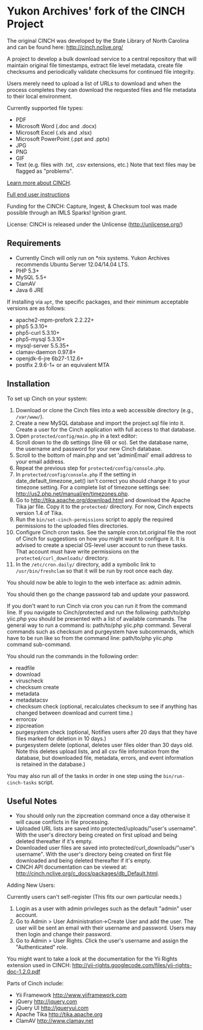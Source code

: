 Yukon Archives' fork of the CINCH Project
=========================================

The original CINCH was developed by the State Library of North Carolina and can be found here: http://cinch.nclive.org/

A project to develop a bulk download service to a central repository that will maintain original file timestamps, extract file level metadata, create file checksums and periodically validate checksums for continued file integrity. 

Users merely need to upload a list of URLs to download and when the process completes they can download the requested files and file metadata to their local environment.

Currently supported file types:
 
* PDF
* Microsoft Word (.doc and .docx)
* Microsoft Excel (.xls and .xlsx)
* Microsoft PowerPoint (.ppt and .pptx)
* JPG
* PNG
* GIF
* Text (e.g. files with .txt, .csv extensions, etc.) Note that text files may be flagged as "problems".

<a href="http://digitalpreservation.ncdcr.gov/cinch/" target="_blank">Learn more about CINCH</a>.

<a href="http://cinch.nclive.org/Cinch/CINCHdocumentation.pdf">Full end user instructions</a>

Funding for the CINCH: Capture, Ingest, & Checksum tool was made possible through an IMLS Sparks! Ignition grant.

License:  CINCH is released under the Unlicense (http://unlicense.org/)

Requirements
------------

* Currently Cinch will only run on *nix systems. Yukon Archives recommends Ubuntu Server 12.04/14.04 LTS.
* PHP 5.3+
* MySQL 5.5+
* ClamAV
* Java 6 JRE

If installing via `apt`, the specific packages, and their minimum acceptable versions are as follows:

* apache2-mpm-prefork 2.2.22+
* php5 5.3.10+
* php5-curl 5.3.10+
* php5-mysql 5.3.10+
* mysql-server 5.5.35+
* clamav-daemon 0.97.8+
* openjdk-6-jre 6b27-1.12.6+
* postfix 2.9.6-1+ or an equivalent MTA

Installation
------------

To set up Cinch on your system:

1. Download or clone the Cinch files into a web accessible directory (e.g., `/var/www/`).
1. Create a new MySQL database and import the project.sql file into it. Create a user for the Cinch application with full access to that database.
1. Open `protected/config/main.php` in a text editor:
 1. Scroll down to the db settings (line 68 or so). Set the database name, the username and password for your new Cinch database.
 1. Scroll to the bottom of main.php and set 'adminEmail' email address to your email address.
1. Repeat the previous step for `protected/config/console.php`.
1. In `protected/config/console.php` if the setting in date_default_timezone_set() isn't correct you should change it to your timezone setting. For a complete list of timezone settings see: http://us2.php.net/manual/en/timezones.php.
1. Go to http://tika.apache.org/download.html and download the Apache Tika jar file. Copy it to the `protected/` directory. For now, Cinch expects version 1.4 of Tika.
1. Run the `bin/set-cinch-permissions` script to apply the required permissions to the uploaded files directories.
1. Configure Cinch cron tasks. See the sample cron.txt.original file the root of Cinch for suggestions on how you might want to configure it. It is advised to create a special OS-level user account to run these tasks. That account must have write permissions on the `protected/curl_downloads/` directory.
1. In the `/etc/cron.daily/` directory, add a symbolic link to `/usr/bin/freshclam` so that it will be run by root once each day.

You should now be able to login to the web interface as: admin admin.

You should then go the change password tab and update your password.

If you don't want to run Cinch via cron you can run it from the command line.
If you navigate to Cinch/protected and run the following: path/to/php yiic.php you should be presented with a list of available commands.
The general way to run a command is: path/to/php yiic.php command.
Several commands such as checksum and purgeystem have subcommands, which have to be run like so from the command line: path/to/php yiic.php command sub-command.

You should run the commands in the following order:

* readfile
* download
* viruscheck
* checksum create
* metadata
* metadatacsv
* checksum check (optional, recalculates checksum to see if anything has changed between download and current time.)
* errorcsv
* zipcreation
* purgesystem check (optional, Notifies users after 20 days that they have files marked for deletion in 10 days.)
* purgesystem delete (optional, deletes user files older than 30 days old. Note this deletes upload lists, and all csv file information from the database, but downloaded file, metadata, errors, and event information is retained in the database.)

You may also run all of the tasks in order in one step using the `bin/run-cinch-tasks` script.

Useful Notes
------------  

* You should only run the zipcreation command once a day otherwise it will cause conflicts in file processing.
* Uploaded URL lists are saved into protected/uploads/"user's username". With the user's directory being created on first upload and being deleted thereafter if it's empty.
* Downloaded user files are saved  into protected/curl_downloads/"user's username". With the user's directory being created on first file downloaded and being deleted thereafter if it's empty.
* CINCH API documentation can be viewed at: http://cinch.nclive.org/c_docs/packages/db_Default.html.

Adding New Users:

Currently users can't self-register (This fits our own particular needs.)

1. Login as a user with admin privileges such as the default "admin" user account.
1. Go to Admin > User Administration->Create User and add the user. The user will be sent an email with their username and password. Users may then login and change their password.
1. Go to Admin > User Rights. Click the user's username and assign the "Authenticated" role.

You might want to take a look at the documentation for the Yii Rights extension used in CINCH: http://yii-rights.googlecode.com/files/yii-rights-doc-1.2.0.pdf

Parts of Cinch include:

* Yii Framework <http://www.yiiframework.com>
* jQuery <http://jquery.com>
* jQuery UI <http://jqueryui.com>
* Apache Tika <http://tika.apache.org>
* ClamAV <http://www.clamav.net>
